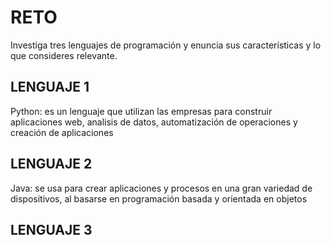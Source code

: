 # RETO
Investiga tres lenguajes de programación y enuncia sus características y lo que consideres relevante.

## LENGUAJE  1
Python: es un lenguaje que utilizan las empresas para construir aplicaciones web, analisis de datos,
automatización de operaciones y creación de aplicaciones
## LENGUAJE 2
Java:  se usa para crear aplicaciones y procesos en una gran variedad de dispositivos, al basarse en
programación basada y orientada en objetos

## LENGUAJE 3
